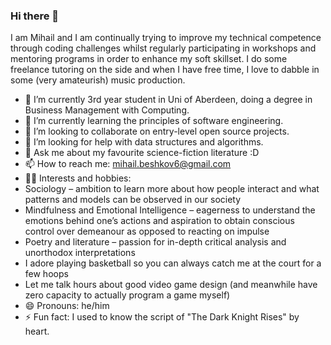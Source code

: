 ### Hi there 👋

I am Mihail and I am continually trying to improve my technical competence through coding challenges whilst regularly participating in workshops and mentoring programs in order to enhance my soft skillset. I do some freelance tutoring on the side and when I have free time, I love to dabble in some (very amateurish) music production.

<!--
**MBeshkov/MBeshkov** is a ✨ _special_ ✨ repository because its `README.md` (this file) appears on your GitHub profile.

Here are some ideas to get you started:


-->

- 🔭 I’m currently 3rd year student in Uni of Aberdeen, doing a degree in Business Management with Computing.
- 🌱 I’m currently learning the principles of software engineering.
- 👯 I’m looking to collaborate on entry-level open source projects.
- 🤔 I’m looking for help with data structures and algorithms.
- 💬 Ask me about my favourite science-fiction literature :D
- 📫 How to reach me: mihail.beshkov6@gmail.com
- 🧙‍♂️ Interests and hobbies:
- Sociology – ambition to learn more about how people interact and what patterns and models can be observed 
in our society
- Mindfulness and Emotional Intelligence – eagerness to understand the emotions behind one’s actions and 
aspiration to obtain conscious control over demeanour as opposed to reacting on impulse
- Poetry and literature – passion for in-depth critical analysis and unorthodox interpretations
- I adore playing basketball so you can always catch me at the court for a few hoops
- Let me talk hours about good video game design (and meanwhile have zero capacity to actually program a game myself)
- 😄 Pronouns: he/him
- ⚡ Fun fact: I used to know the script of "The Dark Knight Rises" by heart.
